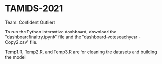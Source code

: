 # TAMIDS-2021
Team: Confident Outliers

To run the Python interactive dashboard, download the "dashboardfinaltry.ipynb" file and the "dashboard-voteseachyear - Copy2.csv" file.


Temp1.R, Temp2.R, and Temp3.R are for cleaning the datasets and building the model
